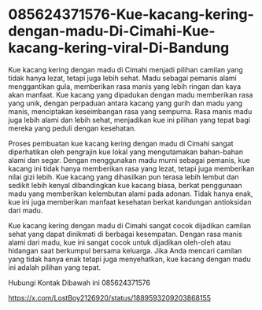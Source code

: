 # 085624371576-Kue-kacang-kering-dengan-madu-Di-Cimahi-Kue-kacang-kering-viral-Di-Bandung

Kue kacang kering dengan madu di Cimahi menjadi pilihan camilan yang tidak hanya lezat, tetapi juga lebih sehat. Madu sebagai pemanis alami menggantikan gula, memberikan rasa manis yang lebih ringan dan kaya akan manfaat. Kue kacang yang dipadukan dengan madu memberikan rasa yang unik, dengan perpaduan antara kacang yang gurih dan madu yang manis, menciptakan keseimbangan rasa yang sempurna. Rasa manis madu juga lebih alami dan lebih sehat, menjadikan kue ini pilihan yang tepat bagi mereka yang peduli dengan kesehatan.

Proses pembuatan kue kacang kering dengan madu di Cimahi sangat diperhatikan oleh pengrajin kue lokal yang mengutamakan bahan-bahan alami dan segar. Dengan menggunakan madu murni sebagai pemanis, kue kacang ini tidak hanya memberikan rasa yang lezat, tetapi juga memberikan nilai gizi lebih. Kue kacang yang dihasilkan pun terasa lebih lembut dan sedikit lebih kenyal dibandingkan kue kacang biasa, berkat penggunaan madu yang memberikan kelembutan alami pada adonan. Tidak hanya enak, kue ini juga memberikan manfaat kesehatan berkat kandungan antioksidan dari madu.

Kue kacang kering dengan madu di Cimahi sangat cocok dijadikan camilan sehat yang dapat dinikmati di berbagai kesempatan. Dengan rasa manis alami dari madu, kue ini sangat cocok untuk dijadikan oleh-oleh atau hidangan saat berkumpul bersama keluarga. Jika Anda mencari camilan yang tidak hanya enak tetapi juga menyehatkan, kue kacang dengan madu ini adalah pilihan yang tepat.

Hubungi Kontak Dibawah ini
085624371576

https://x.com/LostBoy2126920/status/1889593209203868155
